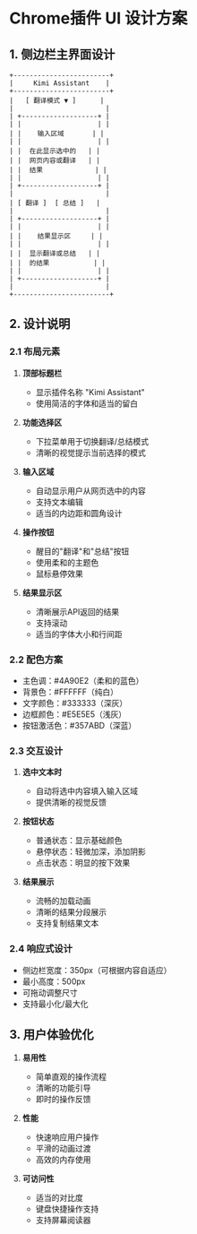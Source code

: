 # Chrome插件 UI 设计方案

## 1. 侧边栏主界面设计

```
+------------------------+
|     Kimi Assistant    |
+------------------------+
|   [ 翻译模式 ▼ ]      |
|                       |
| +-------------------+ |
| |                   | |
| |    输入区域       | |
| |                   | |
| |  在此显示选中的   | |
| |  网页内容或翻译   | |
| |  结果             | |
| |                   | |
| +-------------------+ |
|                       |
| [ 翻译 ]  [ 总结 ]   |
|                       |
| +-------------------+ |
| |                   | |
| |    结果显示区     | |
| |                   | |
| |  显示翻译或总结   | |
| |  的结果           | |
| |                   | |
| +-------------------+ |
|                       |
+------------------------+

```

## 2. 设计说明

### 2.1 布局元素

1. **顶部标题栏**
   - 显示插件名称 "Kimi Assistant"
   - 使用简洁的字体和适当的留白

2. **功能选择区**
   - 下拉菜单用于切换翻译/总结模式
   - 清晰的视觉提示当前选择的模式

3. **输入区域**
   - 自动显示用户从网页选中的内容
   - 支持文本编辑
   - 适当的内边距和圆角设计

4. **操作按钮**
   - 醒目的"翻译"和"总结"按钮
   - 使用柔和的主题色
   - 鼠标悬停效果

5. **结果显示区**
   - 清晰展示API返回的结果
   - 支持滚动
   - 适当的字体大小和行间距

### 2.2 配色方案

- 主色调：#4A90E2（柔和的蓝色）
- 背景色：#FFFFFF（纯白）
- 文字颜色：#333333（深灰）
- 边框颜色：#E5E5E5（浅灰）
- 按钮激活色：#357ABD（深蓝）

### 2.3 交互设计

1. **选中文本时**
   - 自动将选中内容填入输入区域
   - 提供清晰的视觉反馈

2. **按钮状态**
   - 普通状态：显示基础颜色
   - 悬停状态：轻微加深，添加阴影
   - 点击状态：明显的按下效果

3. **结果展示**
   - 流畅的加载动画
   - 清晰的结果分段展示
   - 支持复制结果文本

### 2.4 响应式设计

- 侧边栏宽度：350px（可根据内容自适应）
- 最小高度：500px
- 可拖动调整尺寸
- 支持最小化/最大化

## 3. 用户体验优化

1. **易用性**
   - 简单直观的操作流程
   - 清晰的功能引导
   - 即时的操作反馈

2. **性能**
   - 快速响应用户操作
   - 平滑的动画过渡
   - 高效的内存使用

3. **可访问性**
   - 适当的对比度
   - 键盘快捷操作支持
   - 支持屏幕阅读器 